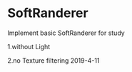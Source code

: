 # SoftRanderer
Implement basic SoftRanderer for study 

1.without Light 

2.no Texture filtering 
2019-4-11
